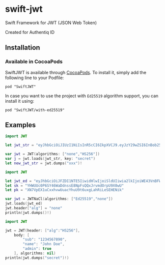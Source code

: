# swift-jwt
Swift Framework for JWT (JSON Web Token)

Created for Authentiq ID

## Installation

### Available in CocoaPods

SwiftJWT is available through [CocoaPods](http://cocoapods.org). To install it, simply add the following line to your Podfile:

```objc
pod "SwiftJWT"
```

In case you want to use the project with `Ed25519` algorithm support, you can install it using:

```objc
pod "SwiftJWT/with-ed25519"
```


## Examples

```Swift
import JWT

let jwt_str = "eyJhbGciOiJIUzI1NiIsInR5cCI6IkpXVCJ9.eyJzY29wZSI6InBob25lIiwicGhvbmVfbnVtYmVyIjoiKzE2NTAyODU1NjAwIiwidHlwZSI6ImxhbmRsaW5lIiwiYXVkIjoiaHR0cHM6Ly9hdXRoZW50aXEuY29tIn0.CAqNpbmOA9lz9aq7Sp1NqqbdLJARmFKY3L7CKcgXLNU"

var jwt = JWT(algorithms: ["none","HS256"])
var j = jwt.loads(jwt_str, key: "secret")
let new_jwt_str = jwt.dumps("xxx")!
```

```Swift
import JWT

let jwt_ed = "eyJhbGciOiJFZDI1NTE5IiwidHlwIjoiSldUIiwia2lkIjoiWE43VnBFWDF1Q3h4aHZ3VXVhY1lodVU5dDZ1eGdMYWhSaUxlU0VIRU5payJ9.eyJmb28iOiJiYXIifQ.a2dDcKXByKxiouOLnXUm7YUKHMGOU3yn_g91C90e8YmKjlF1_9ylAKukfMm6Y6WS3dZp2ysaglzzTnVxnRYyDQ"
let sk = "YHWUUc0P6SY46WaDdnssE8NpFsQQxJrvmdOrpU9X0wU"
let pk = "XN7VpEX1uCxxhvwUuacYhuU9t6uxgLahRiLeSEHENik"

var jwt = JWTNaCl(algorithms: ["Ed25519","none"])
jwt.loads(jwt_ed)
jwt.header["alg"] = "none"
println(jwt.dumps()!)
```

```Swift
import JWT

jwt = JWT(header: ["alg":"HS256"],
    body: [
        "sub": "1234567890",
        "name": "John Doe",
        "admin": true
    ], algorithms: nil)
println(jwt.dumps("secret")!)
```
